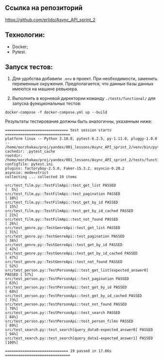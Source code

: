 ## Ссылка на репозиторий
https://github.com/erlido/Async_API_sprint_2

## Технологии:
* Docker;
* Pytest.

## Запуск тестов:
   
1. Для удобства добавили `.env` в проект. При необходимости, заменить
   переменные окружения. Предполагается, что данные базы данных имеются
   на машине ревьюера.
   
3. Выполнить в корневой директории команду `./tests/functional/` для запуска
функциональных тестов:

```
docker-compose -f docker-compose.yml up --build
```

Результаты тестирования должны быть аналогичны, указанным ниже:
```
============================= test session starts ==============================
platform linux -- Python 3.10.8, pytest-6.2.5, py-1.11.0, pluggy-1.0.0 -- /home/oorzhakau/proj/yandex/001_lessons/Async_API_sprint_2/venv/bin/python
cachedir: .pytest_cache
rootdir: /home/oorzhakau/proj/yandex/001_lessons/Async_API_sprint_2/tests/functional, configfile: pytest.ini
plugins: factoryboy-2.5.0, Faker-15.3.2, asyncio-0.20.2
asyncio: mode=strict
collecting ... collected 19 items

src/test_film.py::TestFilmApi::test_get_list PASSED                      [  5%]
src/test_film.py::TestFilmApi::test_pagination PASSED                    [ 10%]
src/test_film.py::TestFilmApi::test_get_by_id PASSED                     [ 15%]
src/test_film.py::TestFilmApi::test_get_by_id_cached PASSED              [ 21%]
src/test_film.py::TestFilmApi::test_not_found PASSED                     [ 26%]
src/test_genre.py::TestGenreApi::test_get_list PASSED                    [ 31%]
src/test_genre.py::TestGenreApi::test_pagination PASSED                  [ 36%]
src/test_genre.py::TestGenreApi::test_get_by_id PASSED                   [ 42%]
src/test_genre.py::TestGenreApi::test_get_by_id_cached PASSED            [ 47%]
src/test_genre.py::TestGenreApi::test_not_found PASSED                   [ 52%]
src/test_person.py::TestPersonApi::test_get_list[expected_answer0] PASSED [ 57%]
src/test_person.py::TestPersonApi::test_pagination PASSED                [ 63%]
src/test_person.py::TestPersonApi::test_get_by_id PASSED                 [ 68%]
src/test_person.py::TestPersonApi::test_get_by_id_cached PASSED          [ 73%]
src/test_person.py::TestPersonApi::test_not_found PASSED                 [ 78%]
src/test_person.py::TestPersonApi::test_search PASSED                    [ 84%]
src/test_person.py::TestPersonApi::test_person_films PASSED              [ 89%]
src/test_search.py::test_search[query_data0-expected_answer0] PASSED     [ 94%]
src/test_search.py::test_search[query_data1-expected_answer1] PASSED     [100%]

============================= 19 passed in 17.66s ==============================
```